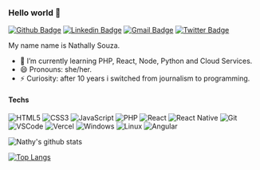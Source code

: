 ### Hello world 👋

[![Github Badge](https://img.shields.io/badge/-Github-000?style=flat-square&logo=Github&logoColor=white&link=https://github.com/nathyts)](https://github.com/nathyts)
[![Linkedin Badge](https://img.shields.io/badge/-LinkedIn-blue?style=flat-square&logo=Linkedin&logoColor=white&link=https://www.linkedin.com/in/nathally-souza-7331a71b9/)](https://www.linkedin.com/in/nathally-souza-7331a71b9/)
[![Gmail Badge](https://img.shields.io/badge/-Gmail-c14438?style=flat-square&logo=Gmail&logoColor=white&link=mailto:nathallyccd@gmail.com)](mailto:nathallyccd@gmail.com)
[![Twitter Badge](https://img.shields.io/badge/-Twitter-blue?style=flat-square&logo=Twitter&logoColor=white&link=https://twitter.com/nathally_22)](https://twitter.com/nathally_22)

My name name is Nathally Souza.

- 🌱 I’m currently learning PHP, React, Node, Python and Cloud Services.
- 😄 Pronouns: she/her.
- ⚡ Curiosity: after 10 years i switched from journalism to programming.

#### Techs
![HTML5](https://img.shields.io/badge/-HTML5-E34F26?style=flat-square&logo=html5&logoColor=white)
![CSS3](https://img.shields.io/badge/-CSS3-549FDE?style=flat-square&logo=css3&logoColor=white)
![JavaScript](https://img.shields.io/badge/-JavaScript-F7B93E?style=flat-square&logo=javascript&logoColor=fff)
![PHP](https://img.shields.io/badge/-PHP-8892BF?style=flat-square&logo=php&logoColor=white)
![React](https://img.shields.io/badge/-React.js-45b8d8?style=flat-square&logo=react&logoColor=white)
![React Native](https://img.shields.io/badge/-React%20Native-45b8d8?style=flat-square&logo=react&logoColor=white)
![Git](https://img.shields.io/badge/-Git-F05032?style=flat-square&logo=git&logoColor=white)
![VSCode](https://img.shields.io/badge/-VSCode-0085D1?style=flat-square&logo=visual-studio-code&logoColor=white)
![Vercel](https://img.shields.io/badge/-Vercel-000?style=flat-square&logo=vercel&logoColor=white)
![Windows](https://img.shields.io/badge/-Windows-00ADEF?style=flat-square&logo=windows&logoColor=white)
![Linux](https://img.shields.io/badge/-Linux-16C60C?style=flat-square&logo=linux&logoColor=white)
![Angular](https://img.shields.io/badge/-Angular-EE1717?style=flat-square&logo=angular&logoColor=white)

![Nathy's github stats](https://github-readme-stats.vercel.app/api?username=nathyts&show_icons=true&theme=radical)

[![Top Langs](https://github-readme-stats.vercel.app/api/top-langs/?username=nathyts&layout=compact&theme=radical)](https://github.com/nathyts/github-readme-stats)

<!--
**nathyts/nathyts** is a ✨ _special_ ✨ repository because its `README.md` (this file) appears on your GitHub profile.


-->
